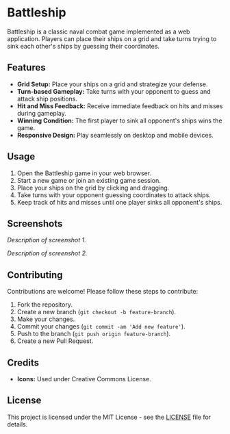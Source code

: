 # Battleship

Battleship is a classic naval combat game implemented as a web application. Players can place their ships on a grid and take turns trying to sink each other's ships by guessing their coordinates.

## Features

- **Grid Setup:** Place your ships on a grid and strategize your defense.
- **Turn-based Gameplay:** Take turns with your opponent to guess and attack ship positions.
- **Hit and Miss Feedback:** Receive immediate feedback on hits and misses during gameplay.
- **Winning Condition:** The first player to sink all opponent's ships wins the game.
- **Responsive Design:** Play seamlessly on desktop and mobile devices.

## Usage

1. Open the Battleship game in your web browser.
2. Start a new game or join an existing game session.
3. Place your ships on the grid by clicking and dragging.
4. Take turns with your opponent guessing coordinates to attack ships.
5. Keep track of hits and misses until one player sinks all opponent's ships.

## Screenshots

*Description of screenshot 1.*

*Description of screenshot 2.*

## Contributing

Contributions are welcome! Please follow these steps to contribute:

1. Fork the repository.
2. Create a new branch (`git checkout -b feature-branch`).
3. Make your changes.
4. Commit your changes (`git commit -am 'Add new feature'`).
5. Push to the branch (`git push origin feature-branch`).
6. Create a new Pull Request.

## Credits

- **Icons:** Used under Creative Commons License.

## License

This project is licensed under the MIT License - see the [LICENSE](LICENSE) file for details.
